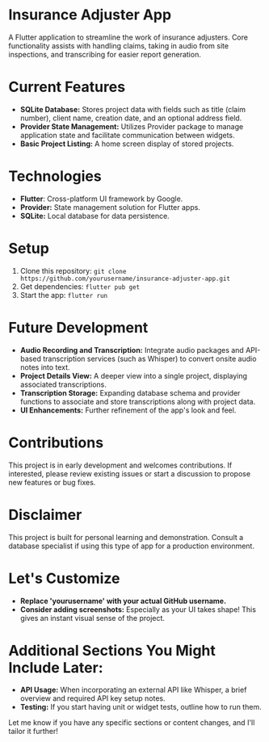 # Insurance Adjuster App

A  Flutter application to streamline the work of insurance adjusters.  Core functionality assists with handling claims, taking in audio from site inspections, and transcribing for easier report generation.

# Current Features

*   **SQLite Database:**  Stores project data with fields such as title (claim number), client name, creation date, and an optional address field.
*   **Provider State Management:** Utilizes Provider package to manage application state and facilitate communication between widgets.
*   **Basic Project Listing:** A  home screen display of stored projects.

# Technologies

*   **Flutter**: Cross-platform UI framework by Google.
*   **Provider:** State management solution for Flutter apps.
*   **SQLite:** Local database for data persistence.

# Setup

1.  Clone this repository: `git clone https://github.com/yourusername/insurance-adjuster-app.git`
2.  Get dependencies: `flutter pub get`
3.  Start the app: `flutter run` 

# Future Development

*   **Audio Recording and Transcription:** Integrate audio packages and API-based transcription services (such as Whisper) to convert onsite audio notes into text.
*   **Project Details View:** A deeper view into a single project, displaying associated transcriptions.
*   **Transcription Storage:**  Expanding database schema and provider functions to associate and store transcriptions along with project data. 
*   **UI Enhancements:**  Further refinement of the app's look and feel.

# Contributions

This project is in early development and welcomes contributions. If interested, please review existing issues or start a discussion to propose new features or bug fixes. 

# Disclaimer

This project is built for personal learning and demonstration. Consult a database specialist if using this type of app for a production environment. 

# Let's Customize

*   **Replace  'yourusername' with your actual GitHub username.**  
*   **Consider adding screenshots:** Especially as your UI takes shape! This gives an instant visual sense of the project.

# Additional Sections You Might Include Later:

*   **API Usage:** When incorporating an external API like Whisper, a brief overview and required API key setup notes.
*   **Testing:** If  you start having unit or widget tests, outline how to run them. 

Let me know if you have any specific sections or content changes, and I'll  tailor it further!
